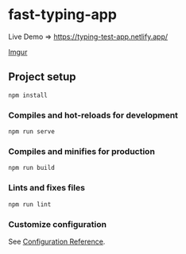# fast-typing-app

Live Demo => https://typing-test-app.netlify.app/

[Imgur](https://imgur.com/tOylMmZ)

## Project setup

```
npm install
```

### Compiles and hot-reloads for development

```
npm run serve
```

### Compiles and minifies for production

```
npm run build
```

### Lints and fixes files

```
npm run lint
```

### Customize configuration

See [Configuration Reference](https://cli.vuejs.org/config/).
